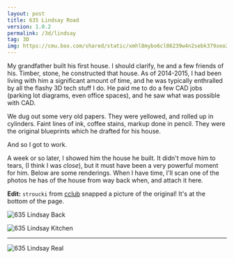 ```yaml
---
layout: post
title: 635 Lindsay Road
version: 1.0.2
permalink: /3d/lindsay
tag: 3D
img: https://cmu.box.com/shared/static/xmhl8mybo6cl86239w4n2sebk379xeo2.png
---
```


My grandfather built his first house. I should clarify, he and a few friends of his. Timber, stone, he constructed that house. As of 2014-2015, I had been living with him a significant amount of time, and he was typically enthralled by all the flashy 3D tech stuff I do. He paid me to do a few CAD jobs (parking lot diagrams, even office spaces), and he saw what was possible with CAD.

We dug out some very old papers. They were yellowed, and rolled up in cylinders. Faint lines of ink, coffee stains, markup done in pencil. They were the original blueprints which he drafted for his house.

And so I got to work.

A week or so later, I showed him the house he built. It didn't move him to tears, (I think I was *close*), but it must have been a very powerful moment for him. Below are some renderings. When I have time, I'll scan one of the photos he has of the house from way back when, and attach it here.

**Edit:**  `stroucki` from [cclub][] snapped a picture of the original! It's at the bottom of the page.

![635 Lindsay Back](https://cmu.box.com/shared/static/r3l10ubc2j23n6ut3o4oigtc8e959gat.png)

![635 Lindsay Kitchen](https://cmu.box.com/shared/static/w8x2dlg1i3gc9bp953n9svysxwush10f.png)

---

![635 Lindsay Real](https://cmu.box.com/shared/static/3ip1v5l9ftb0igsd9xg1wmjw5jworkda.jpg)

[cclub]: http://www.club.cc.cmu.edu

